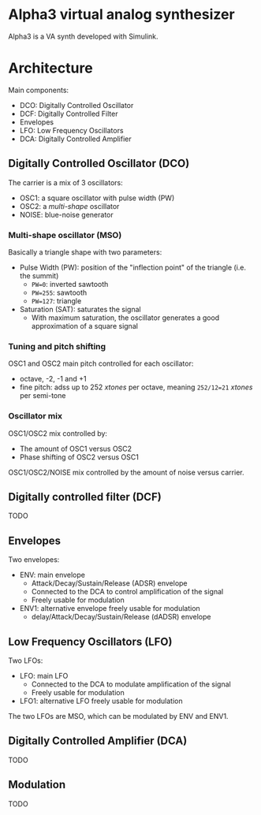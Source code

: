 # Alpha3 virtual analog synthesizer

Alpha3 is a VA synth developed with Simulink.

# Architecture

Main components:

  * DCO: Digitally Controlled Oscillator
  * DCF: Digitally Controlled Filter
  * Envelopes
  * LFO: Low Frequency Oscillators
  * DCA: Digitally Controlled Amplifier

## Digitally Controlled Oscillator (DCO)

The carrier is a mix of 3 oscillators:

  * OSC1: a square oscillator with pulse width (PW)
  * OSC2: a *multi-shape* oscillator
  * NOISE: blue-noise generator

### Multi-shape oscillator (MSO)

Basically a triangle shape with two parameters:

  * Pulse Width (PW): position of the "inflection point" of the triangle (i.e. the summit)
      * `PW=0`: inverted sawtooth
      * `PW=255`: sawtooth
      * `PW=127`: triangle
  * Saturation (SAT): saturates the signal
      * With maximum saturation, the oscillator generates a good approximation of a square signal

### Tuning and pitch shifting

OSC1 and OSC2 main pitch controlled for each oscillator:

  * octave, -2, -1 and +1
  * fine pitch: adss up to 252 *xtones* per octave, meaning `252/12=21` *xtones* per semi-tone

### Oscillator mix

OSC1/OSC2 mix controlled by:

  * The amount of OSC1 versus OSC2
  * Phase shifting of OSC2 versus OSC1

OSC1/OSC2/NOISE mix controlled by the amount of noise versus carrier.

## Digitally controlled filter (DCF)

TODO

## Envelopes

Two envelopes:

  * ENV: main envelope
    * Attack/Decay/Sustain/Release (ADSR) envelope
    * Connected to the DCA to control amplification of the signal
    * Freely usable for modulation
  * ENV1: alternative envelope freely usable for modulation
    * delay/Attack/Decay/Sustain/Release (dADSR) envelope

## Low Frequency Oscillators (LFO)

Two LFOs:

  * LFO: main LFO
    * Connected to the DCA to modulate amplification of the signal
    * Freely usable for modulation
  * LFO1: alternative LFO freely usable for modulation

The two LFOs are MSO, which can be modulated by ENV and ENV1.

## Digitally Controlled Amplifier (DCA)

TODO

## Modulation

TODO

